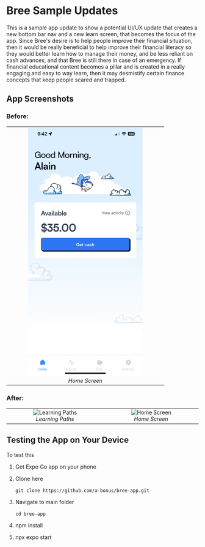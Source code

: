 # Bree Sample Updates 
This is a sample app update to show a potential UI/UX update that creates a new bottom bar nav and a new learn screen, that becomes the focus of the app. Since Bree's desire is to help people improve their financial situation, then it would be really beneficial to help improve their financial literacy so they would better learn how to manage their money, and be less reliant on cash advances, and that Bree is still there in case of an emergency. If financial educational content becomes a pillar and is created in a really engaging and easy to way learn, then it may desmistify certain finance concepts that keep people scared and trapped. 

## App Screenshots

### Before:
<div align="center">
  <table>
    <tr>
      <td align="center" width="400px">
        <img src="./assets/images/IMG_95D5CF6C059D-1.jpeg" width="300px" alt="Home Screen"/>
        <br />
        <em>Home Screen</em>
      </td>
    </tr>
  </table>
</div>

### After:
<div align="center">
  <table>
       <td align="center" width="400px">
        <img src="./assets/images/Screenshot 2025-02-23 at 9.16.27 AM.png" width="300px" alt="Learning Paths"/>
        <br />
        <em>Learning Paths</em>
      </td>
      <td align="center" width="400px">
        <img src="./assets/images/Screenshot 2025-02-23 at 9.16.19 AM.png" width="300px" alt="Home Screen"/>
        <br />
        <em>Home Screen</em>
      </td>
       </table>
</div>

## Testing the App on Your Device

To test this

1. Get Expo Go app on your phone
2. Clone here 
   ```
   git clone https://github.com/a-bonus/bree-app.git
   ```

3. Navigate to main folder 
   ```
   cd bree-app
   ```

4. npm install

5. npx expo start 


